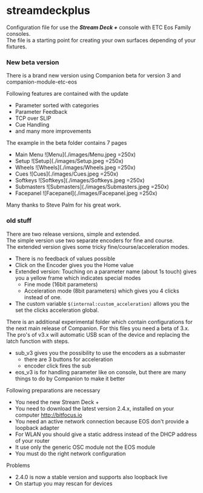 # streamdeckplus
Configuration file for use the ***Stream Deck +*** console with ETC Eos Family consoles.<br>
The file is a starting point for creating your own surfaces depending of your fixtures.<br>

### New beta version
There is a brand new version using Companion beta for version 3 and companion-module-etc-eos<br>

Following features are contained with the update
- Parameter sorted with categories
- Parameter Feedback
- TCP over SLIP
- Cue Handling
- and many more improvements

The example in the beta folder contains 7 pages
- Main Menu
![Menu](./images/Menu.jpeg =250x)
- Setup
![Setup](./images/Setup.jpeg =250x)
- Wheels
![Wheels](./images/Wheels.jpeg =250x)
- Cues
![Cues](./images/Cues.jpeg =250x)
- Softkeys
![Softkeys](./images/Softkeys.jpeg =250x)
- Submasters
![Submasters](./images/Submasters.jpeg =250x)
- Facepanel
![Facepanel](./images/Facepanel.jpeg =250x)

Many thanks to Steve Palm for his great work.

### old stuff

There are two release versions, simple and extended.<br>
The simple version use two separate encoders for fine and course.<br>
The extended version gives some tricky fine/course/acceleration modes.
- There is no feedback of values possible
- Click on the Encoder gives you the Home value
- Extended version: Touching on a parameter name (about 1s touch) gives you a yellow frame which indicates special modes
  - Fine mode (16bit parameters)
  - Acceleration mode (8bit parameters) which gives you 4 clicks instead of one.
- The custom variable ```$(internal:custom_acceleration)``` allows you the set the clicks acceleration global.

There is an additional experimental folder which contain configurations for the next main release of Companion. For this files you need a beta of 3.x. <br>
The pro's of v3.x will automatic USB scan of the device and replacing the latch function with steps.
- sub_v3 gives you the possibility to use the encoders as a submaster
    - there are 3 buttons for acceleration
    - encoder click fires the sub 
- eos_v3 is for handling parameter like on console, but there are many things to do by Companion to make it better

Following preparations are necessary
- You need the new Stream Deck +
- You need to download the latest version 2.4.x, installed on your computer http://bitfocus.io
- You need an active network connection because EOS don't provide a loopback adapter
- For WLAN you should give a static address instead of the DHCP address of your router
- It use only the generic OSC module not the EOS module
- You must do the right network configuration

Problems
- 2.4.0 is now a stable version and supports also loopback live
- On startup you may rescan for devices
